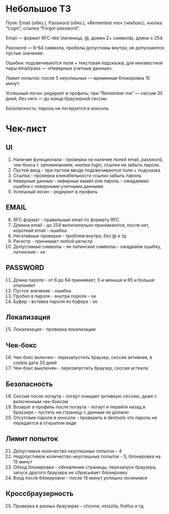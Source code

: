 # Небольшое ТЗ

Поля: Email (обяз.), Password (обяз.), «Remember me» (чекбокс), кнопка “Login”, ссылка “Forgot password”. 

Email — формат RFC-like (латиница, @, домен 2+ символа), длина ≤ 254. 

Password — 6–64 символа, пробелы допустимы внутри, не допускаются пустые значения. 

Ошибки: подсвечиваются поля + текстовая подсказка; для неизвестной пары email/pass — «Неверные учетные данные». 

Лимит попыток: после 5 неуспешных — временная блокировка 15 минут. 

Успешный логин: редирект в профиль; при “Remember me” — сессия 30 дней; без него — до конца браузерной сессии. 

Безопасность: пароль не логируется в консоль

# Чек-лист
## UI
1) Наличие функционала - проверка на наличие полей email, password, чек-бокса с запоминанием, кнопки login, ссылки на забыть пароль
2) Пустой ввод - при пустом вводе подсвечиваются поля + подсказка
3) Ссылка - проверка кликабельности ссылки забыть пароль
4) Неверные данные - неверные емайл или пароль - ожидаемая ошибка с неверными учетными данными
5) Успешный логин  - редирект в профиль
## EMAIL
6) RFC формат - правильный email по формату RFC
7) Длинна email - до 254 включительно принимаются, после нет, короткий email - ошибка
8) Негативные проверки - проблем внутри, без @ и тд
9) Регистр - принимает любой регистр
10) Допустимые символы - не латинские символы - ожадиаем ошибку, латинские - ок
## PASSWORD
11) Длина пароля - от 6 до 64 принимает, 5 и меньше и 65 и больше отклоняет
12) Пустое значение - ошибка
13) Пробел в пароле - внутри пороля - ок
14) Буфер - вставка пароля из буфера - ок
## Локализация
15) Локализация - проверка локализации
## Чек-бокс
16) Чек-бокс включен - перезапустить браузер, сессия активная, в cookie дата 30 дней
17) Чек-бокс выключен - перезапустить браузер, сессия истекла
## Безопасность 
18) Сессия после логаута - логаут очищает активную сессию, даже с включенным чек-боксом
19) Возврат в профиль после логаута - логаут и перейти назад в браузере - пустить на страницу с данным не должно
20) Отсутсвие пароля в консоли - проверить в devtools что пароль не передается в открытом виде
## Лимит попыток
21) Допустимое количество неуспешных попыток - 4
22) Недопустимое количество неуспешных попыток - 5, блокировка на 15 минут
23) Обход блокировки - обновление страницы, перезапуск браузера, запуск другого браузера не сбрасывает блокировку
24) Вход после блокировки - после 15 минут успешно логинимся
## Кроссбраузерность
25) Проверка в разных браузерах - chrome, mozzila, firefox и тд
